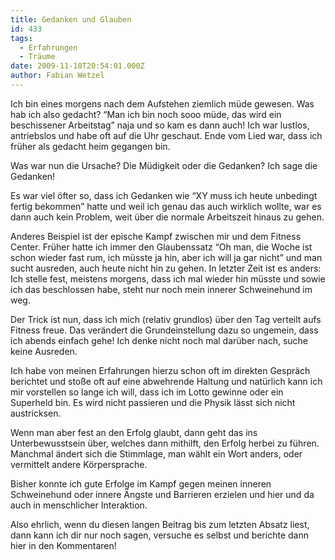 ```yaml
---
title: Gedanken und Glauben
id: 433
tags:
  - Erfahrungen
  - Träume
date: 2009-11-18T20:54:01.000Z
author: Fabian Wetzel
---
```


Ich bin eines morgens nach dem Aufstehen ziemlich müde gewesen. Was hab ich also gedacht? “Man ich bin noch sooo müde, das wird ein beschissener Arbeitstag” naja und so kam es dann auch! Ich war lustlos, antriebslos und habe oft auf die Uhr geschaut. Ende vom Lied war, dass ich früher als gedacht heim gegangen bin.

Was war nun die Ursache? Die Müdigkeit oder die Gedanken? Ich sage die Gedanken!

Es war viel öfter so, dass ich Gedanken wie “XY muss ich heute unbedingt fertig bekommen” hatte und weil ich genau das auch wirklich wollte, war es dann auch kein Problem, weit über die normale Arbeitszeit hinaus zu gehen.

Anderes Beispiel ist der epische Kampf zwischen mir und dem Fitness Center. Früher hatte ich immer den Glaubenssatz “Oh man, die Woche ist schon wieder fast rum, ich müsste ja hin, aber ich will ja gar nicht” und man sucht ausreden, auch heute nicht hin zu gehen. In letzter Zeit ist es anders: Ich stelle fest, meistens morgens, dass ich mal wieder hin müsste und sowie ich das beschlossen habe, steht nur noch mein innerer Schweinehund im weg. 

Der Trick ist nun, dass ich mich (relativ grundlos) über den Tag verteilt aufs Fitness freue. Das verändert die Grundeinstellung dazu so ungemein, dass ich abends einfach gehe! Ich denke nicht noch mal darüber nach, suche keine Ausreden.

Ich habe von meinen Erfahrungen hierzu schon oft im direkten Gespräch berichtet und stoße oft auf eine abwehrende Haltung und natürlich kann ich mir vorstellen so lange ich will, dass ich im Lotto gewinne oder ein Superheld bin. Es wird nicht passieren und die Physik lässt sich nicht austricksen.

Wenn man aber fest an den Erfolg glaubt, dann geht das ins Unterbewusstsein über, welches dann mithilft, den Erfolg herbei zu führen. Manchmal ändert sich die Stimmlage, man wählt ein Wort anders, oder vermittelt andere Körpersprache.

Bisher konnte ich gute Erfolge im Kampf gegen meinen inneren Schweinehund oder innere Ängste und Barrieren erzielen und hier und da auch in menschlicher Interaktion.

Also ehrlich, wenn du diesen langen Beitrag bis zum letzten Absatz liest, dann kann ich dir nur noch sagen, versuche es selbst und berichte dann hier in den Kommentaren!
